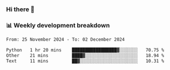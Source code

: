 ### Hi there 👋

### 📊 Weekly development breakdown
<!--START_SECTION:waka-->

```txt
From: 25 November 2024 - To: 02 December 2024

Python   1 hr 20 mins    █████████████████▓░░░░░░░   70.75 %
Other    21 mins         ████▓░░░░░░░░░░░░░░░░░░░░   18.94 %
Text     11 mins         ██▓░░░░░░░░░░░░░░░░░░░░░░   10.31 %
```

<!--END_SECTION:waka-->
